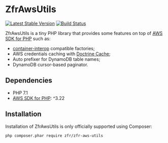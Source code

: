 ZfrAwsUtils
=============

[![Latest Stable Version](https://poser.pugx.org/zfr/zfr-aws-utils/v/stable.png)](https://packagist.org/packages/zfr/zfr-aws-utils)
[![Build Status](https://travis-ci.org/zf-fr/zfr-aws-utils.svg)](https://travis-ci.org/zf-fr/zfr-aws-utils)

ZfrAwsUtils is a tiny PHP library that provides some features on top of [AWS SDK for PHP](https://github.com/aws/aws-sdk-php)
such as:

* [container-interop](https://github.com/container-interop/container-interop) compatible factories;
* AWS credentials caching with [Doctrine Cache](https://github.com/doctrine/cache);
* Auto prefixer for DynamoDB table names;
* DynamoDB cursor-based paginator.

## Dependencies

* PHP 7.1
* [AWS SDK for PHP](https://github.com/aws/aws-sdk-php): ^3.22

## Installation

Installation of ZfrAwsUtils is only officially supported using Composer:

```sh
php composer.phar require zfr/zfr-aws-utils
```
